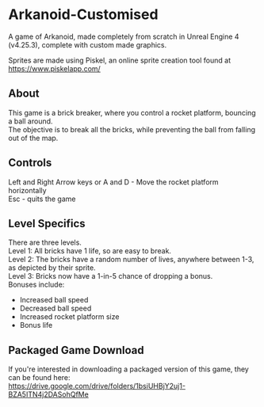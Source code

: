 # Arkanoid-Customised
A game of Arkanoid, made completely from scratch in Unreal Engine 4 (v4.25.3), complete with custom made graphics.

Sprites are made using Piskel, an online sprite creation tool found at https://www.piskelapp.com/

## About
This game is a brick breaker, where you control a rocket platform, bouncing a ball around.  
The objective is to break all the bricks, while preventing the ball from falling out of the map.

## Controls
 Left and Right Arrow keys or A and D - Move the rocket platform horizontally  
 Esc - quits the game

## Level Specifics
There are three levels.  
Level 1: All bricks have 1 life, so are easy to break.  
Level 2: The bricks have a random number of lives, anywhere between 1-3, as depicted by their sprite.  
Level 3: Bricks now have a 1-in-5 chance of dropping a bonus.  
Bonuses include:  
- Increased ball speed
- Decreased ball speed
- Increased rocket platform size
- Bonus life

## Packaged Game Download
If you're interested in downloading a packaged version of this game, they can be found here:  
https://drive.google.com/drive/folders/1bsiUHBjY2uj1-BZA5ITN4j2DASohQfMe

